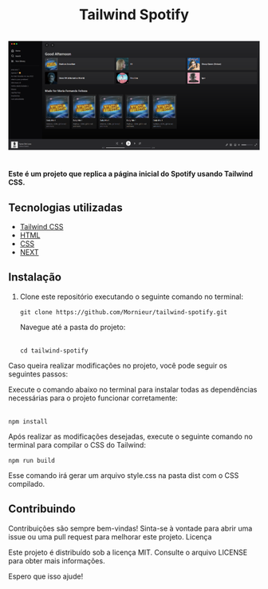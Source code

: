 

<div align='center'>
  <h1 >Tailwind Spotify</h1>
</div>

<br />

<div align='center'>

  <img src="./src/assets/spotify-clone.png" alt='project image' width='600'  />
</div>

<br />

 <h4>
Este é um projeto que replica a página inicial do Spotify usando Tailwind CSS.
</h4>

## Tecnologias utilizadas

- [Tailwind CSS](https://tailwindcss.com/)
- [HTML](https://html.com/)
- [CSS](https://css.com/)
- [NEXT](https://next.com/)

## Instalação

1. Clone este repositório executando o seguinte comando no terminal:

   ```
   git clone https://github.com/Mornieur/tailwind-spotify.git
   
   ```

    Navegue até a pasta do projeto:
    
    ```
    
    cd tailwind-spotify

    ```
  

Caso queira realizar modificações no projeto, você pode seguir os seguintes passos:

 Execute o comando abaixo no terminal para instalar todas as dependências necessárias para o projeto funcionar corretamente:
 
 ```

npm install

 ```

Após realizar as modificações desejadas, execute o seguinte comando no terminal para compilar o CSS do Tailwind:

```
npm run build

```

Esse comando irá gerar um arquivo style.css na pasta dist com o CSS compilado.
        

## Contribuindo

Contribuições são sempre bem-vindas! Sinta-se à vontade para abrir uma issue ou uma pull request para melhorar este projeto.
Licença

Este projeto é distribuído sob a licença MIT. Consulte o arquivo LICENSE para obter mais informações.

Espero que isso ajude!
